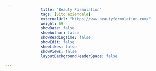 ---
                title: "Beauty Formulation"
                tags: [Sito aziendale]
                externalUrl: "https://www.beautyformulation.com/"
                weight: 69
                showDate: false
                showAuthor: false
                showReadingTime: false
                showEdit: false
                showLikes: false
                showViews: false
                layoutBackgroundHeaderSpace: false
                ---

